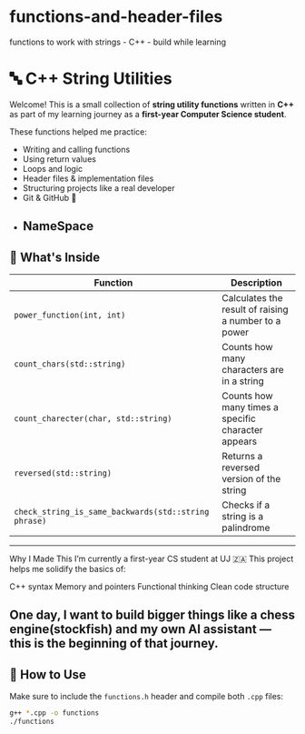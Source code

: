 # functions-and-header-files
functions to work with strings - C++ - build while learning
# 🔤 C++ String Utilities

Welcome! This is a small collection of **string utility functions** written in **C++** as part of my learning journey as a **first-year Computer Science student**.

These functions helped me practice:
-  Writing and calling functions
-  Using return values
-  Loops and logic
-  Header files & implementation files
-  Structuring projects like a real developer
-  Git & GitHub 🚀
-  NameSpace
   ---

## 📂 What's Inside

| Function                            | Description                                        |
|-------------------------------------|----------------------------------------------------|
| `power_function(int, int)`          | Calculates the result of raising a number to a power |
| `count_chars(std::string)`          | Counts how many characters are in a string         |
| `count_charecter(char, std::string)`| Counts how many times a specific character appears |
| `reversed(std::string)`             | Returns a reversed version of the string           |
| `check_string_is_same_backwards(std::string phrase)`  | Checks if a string is a palindrome                 |

-------------
Why I Made This
I’m currently a first-year CS student at UJ 🇿🇦
This project helps me solidify the basics of:

C++ syntax
Memory and pointers
Functional thinking
Clean code structure

One day, I want to build bigger things like a chess engine(stockfish) and my own AI assistant — this is the beginning of that journey.
--------------
## 📌 How to Use

Make sure to include the `functions.h` header and compile both `.cpp` files:

```bash
g++ *.cpp -o functions
./functions
